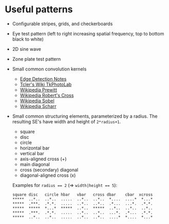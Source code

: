 # Useful patterns

  - Configurable stripes, grids, and checkerboards

  - Eye test pattern (left to right increasing spatial frequency, top to bottom black to white)

  - 2D sine wave

  - Zone plate test pattern

  - Small common convolution kernels

      - [Edge Detection Notes](http://www.holoborodko.com/pavel/image-processing/edge-detection)
      - [Tcler's Wiki TkPhotoLab](https://wiki.tcl-lang.org/page/TkPhotoLab)
      - [Wikipedia Prewitt](https://en.wikipedia.org/wiki/Prewitt_operator)
      - [Wikipedia Robert's Cross](https://en.wikipedia.org/wiki/Roberts_cross)
      - [Wikipedia Sobel](https://en.wikipedia.org/wiki/Sobel_operator)
      - [Wikipedia Scharr](https://en.wikipedia.org/wiki/Scharr_operator)

  - Small common structuring elements, parameterized by a radius.
    The resulting SE's have width and height of `2*radius+1`.

      - square
      - disc
      - circle
      - horizontal bar
      - vertical bar
      - axis-aligned cross (+)
      - main diagonal
      - cross (secondary) diagonal
      - diagonal-aligned cross (x)

      Examples for `radius == 2` (=> `width|height == 5`):

      ```
      square disc   circle hbar   vbar   cross dbar    cbar  xcross
      *****  ..*..  ..*..  .....  ..*..  ..*..  *....  ....*  *...*
      *****  .***.  .*.*.  .....  ..*..  ..*..  .*...  ...*.  .*.*.
      *****  *****  *...*  *****  ..*..  *****  ..*..  ..*..  ..*..
      *****  .***.  .*.*.  .....  ..*..  ..*..  ...*.  .*...  .*.*.
      *****  ..*..  ..*..  .....  ..*..  ..*..  ....*  *....  *...*
      ```
